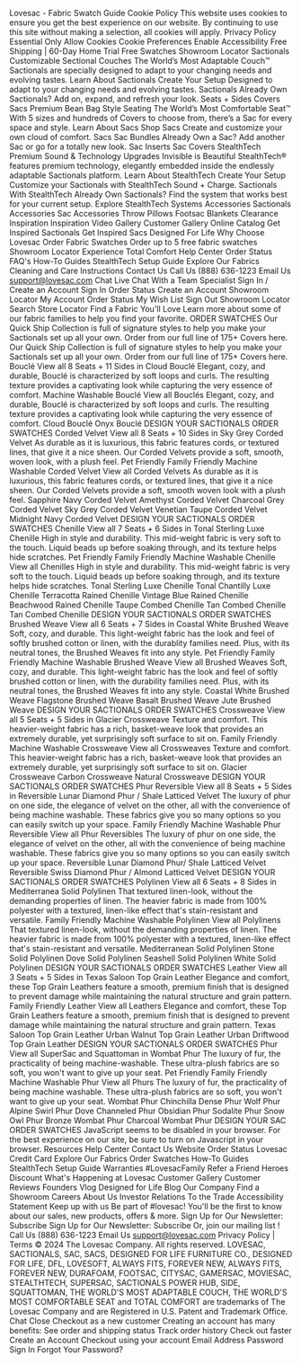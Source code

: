 Lovesac - Fabric Swatch Guide
Cookie Policy
This website uses cookies to ensure you get the best experience on our website. By continuing to use this site without making a selection, all cookies will apply.
Privacy Policy
Essential Only
Allow Cookies
Cookie Preferences
Enable Accessibility
Free Shipping
|
60-Day Home Trial
Free Swatches
Showroom Locator
Sactionals
Customizable Sectional Couches
The World’s Most Adaptable Couch™
Sactionals are specially designed to adapt to
your changing needs and evolving tastes.
Learn About Sactionals
Create Your Setup
Designed to adapt to your changing needs and evolving tastes.
Sactionals
Already Own Sactionals?
Add on, expand, and refresh your look.
Seats + Sides
Covers
Sacs
Premium Bean Bag Style Seating
The World’s Most Comfortable Seat™
With 5 sizes and hundreds of Covers to choose from, there’s a Sac for every space and style.
Learn About Sacs
Shop Sacs
Create and customize your own cloud of comfort.
Sacs
Sac Bundles
Already Own a Sac?
Add another Sac or go for a totally new look.
Sac Inserts
Sac Covers
StealthTech
Premium Sound & Technology Upgrades
Invisible is Beautiful
StealthTech® features premium technology, elegantly embedded inside the endlessly adaptable Sactionals platform.
Learn About StealthTech
Create Your Setup
Customize your Sactionals with StealthTech Sound + Charge.
Sactionals With StealthTech
Already Own Sactionals?
Find the system that works best for your current setup.
Explore StealthTech Systems
Accessories
Sactionals Accessories
Sac Accessories
Throw Pillows
Footsac Blankets
Clearance
Inspiration
Inspiration
Video Gallery
Customer Gallery
Online Catalog
Get Inspired Sactionals
Get Inspired Sacs
Designed For Life
Why Choose Lovesac
Order Fabric Swatches
Order up to 5 free fabric swatches
Showroom Locator
Experience Total Comfort
Help Center
Order Status
FAQ's
How-To Guides
StealthTech Setup Guide
Explore Our Fabrics
Cleaning and Care Instructions
Contact Us
Call Us
(888) 636-1223
Email Us
support@lovesac.com
Chat Live
Chat With a Team Specialist
Sign In / Create an Account
Sign In
Order Status
Create an Account
Showroom Locator
My Account
Order Status
My Wish List
Sign Out
Showroom Locator
Search
Store Locator
Find a Fabric You'll Love
Learn more about some of our fabric
families to help you find your favorite.
ORDER SWATCHES
Our Quick Ship Collection is full of signature styles to help you make your Sactionals set up all
your own.
Order from our full line of 175+ Covers here.
Our Quick Ship Collection is full of signature styles to help you make your Sactionals set up all your own.
Order from our full line of 175+ Covers here.
Bouclé
View all
8 Seats + 11 Sides in Cloud Bouclé
Elegant, cozy, and durable, Bouclé is characterized by soft loops and curls. The resulting texture provides a captivating look while capturing the very essence of comfort.
Machine
Washable
Bouclé
View all Bouclés
Elegant, cozy, and durable, Bouclé is characterized by soft loops and curls. The resulting texture provides a captivating look while capturing the very essence of comfort.
Cloud Bouclé
Onyx Bouclé
DESIGN YOUR SACTIONALS
ORDER SWATCHES
Corded Velvet
View all
8 Seats + 10 Sides in Sky Grey Corded Velvet
As durable as it is luxurious, this fabric features cords, or textured lines, that give it a nice sheen. Our Corded Velvets provide a soft, smooth, woven look, with a plush feel.
Pet
Friendly
Family
Friendly
Machine
Washable
Corded Velvet
View all Corded Velvets
As durable as it is luxurious, this fabric features cords, or textured lines, that give it a nice sheen. Our Corded Velvets provide a soft, smooth woven look with a plush feel.
Sapphire Navy Corded Velvet
Amethyst Corded Velvet
Charcoal Grey Corded Velvet
Sky Grey Corded Velvet
Venetian Taupe Corded Velvet
Midnight Navy Corded Velvet
DESIGN YOUR SACTIONALS
ORDER SWATCHES
Chenille
View all
7 Seats + 6 Sides in Tonal Sterling Luxe Chenille
High in style and durability. This mid-weight fabric is very soft to the touch. Liquid beads up before soaking through, and its texture helps hide scratches.
Pet
Friendly
Family
Friendly
Machine
Washable
Chenille
View all Chenilles
High in style and durability. This mid-weight fabric is very soft to the touch. Liquid beads up before soaking through, and its texture helps hide scratches.
Tonal Sterling Luxe Chenille
Tonal Chantilly Luxe Chenille
Terracotta Rained Chenille
Vintage Blue Rained Chenille
Beachwood Rained Chenille
Taupe Combed Chenille
Tan Combed Chenille
Tan Combed
Chenille
DESIGN YOUR SACTIONALS
ORDER SWATCHES
Brushed Weave
View all
6 Seats + 7 Sides in
Coastal
White Brushed Weave
Soft, cozy, and durable. This light-weight fabric has the look and feel of softly brushed cotton or linen, with the durablity families need. Plus, with its neutral tones, the Brushed Weaves fit into any style.
Pet
Friendly
Family
Friendly
Machine
Washable
Brushed Weave
View all Brushed Weaves
Soft, cozy, and durable. This light-weight fabric has the look and feel of softly brushed cotton or linen, with the durability families need. Plus, with its neutral tones, the Brushed Weaves fit into any style.
Coastal White Brushed Weave
Flagstone Brushed Weave
Basalt Brushed Weave
Jute Brushed Weave
DESIGN YOUR SACTIONALS
ORDER SWATCHES
Crossweave
View all
5 Seats + 5 Sides in
Glacier
Crossweave
Texture and comfort. This heavier-weight fabric has a rich, basket-weave look that provides an extremely durable, yet surprisingly soft surface to sit on.
Family
Friendly
Machine
Washable
Crossweave
View all Crossweaves
Texture and comfort. This heavier-weight fabric has a rich, basket-weave look that provides an extremely durable, yet surprisingly soft surface to sit on.
Glacier Crossweave
Carbon Crossweave
Natural Crossweave
DESIGN YOUR SACTIONALS
ORDER SWATCHES
Phur Reversible
View all
8 Seats + 5 Sides in
Reversible
Lunar Diamond Phur / Shale Latticed Velvet
The luxury of phur on one side, the elegance of velvet on the other, all with the convenience of being machine washable. These fabrics give you so many options so you can easily switch up your space.
Family
Friendly
Machine
Washable
Phur Reversible
View all Phur Reversibles
The luxury of phur on one side, the elegance of velvet on the other, all with the convenience of being machine washable. These fabrics give you so many options so you can easily switch up your space.
Reversible Lunar Diamond Phur/ Shale Latticed Velvet
Reversible Swiss Diamond Phur / Almond Latticed Velvet
DESIGN YOUR SACTIONALS
ORDER SWATCHES
Polylinen
View all
6 Seats + 8 Sides in
Mediterranea Solid Polylinen
That textured linen-look, without the demanding properties of linen. The heavier fabric is made from 100% polyester with a textured, linen-like effect that's stain-resistant and versatile.
Family
Friendly
Machine
Washable
Polylinen
View all Polylinens
That textured linen-look, without the demanding properties of linen. The heavier fabric is made from 100% polyester with a textured, linen-like effect that's stain-resistant and versatile.
Mediterranean Solid Polylinen
Stone Solid Polylinen
Dove Solid Polylinen
Seashell Solid Polylinen
White Solid Polylinen
DESIGN YOUR SACTIONALS
ORDER SWATCHES
Leather
View all
3 Seats + 5 Sides in Texas
Saloon Top Grain Leather
Elegance and comfort, these Top Grain Leathers feature a smooth, premium finish that is designed to prevent damage while maintaining the natural structure and grain pattern.
Family
Friendly
Leather
View all Leathers
Elegance and comfort, these Top Grain Leathers feature a smooth, premium finish that is designed to prevent damage while maintaining the natural structure and grain pattern.
Texas Saloon Top Grain Leather
Urban Walnut Top Grain Leather
Urban Driftwood Top Grain Leather
DESIGN YOUR SACTIONALS
ORDER SWATCHES
Phur
View all
SuperSac and Squattoman in
Wombat
Phur
The luxury of fur, the practicality of being machine-washable. These ultra-plush fabrics are so soft, you won't want to give up your seat.
Pet
Friendly
Family
Friendly
Machine
Washable
Phur
View all Phurs
The luxury of fur, the practicality of being machine washable. These ultra-plush fabrics are so soft, you won't want to give up your seat.
Wombat Phur
Chinchilla Dense Phur
Wolf Phur
Alpine Swirl Phur
Dove Channeled Phur
Obsidian Phur
Sodalite Phur
Snow Owl Phur
Bronze Wombat Phur
Charcoal Wombat Phur
DESIGN YOUR SAC
ORDER SWATCHES
JavaScript seems to be disabled in your browser.
For the best experience on our site, be sure to turn on Javascript in your browser.
Resources
Help Center
Contact Us
Website Order Status
Lovesac Credit Card
Explore Our Fabrics
Order Swatches
How-To Guides
StealthTech Setup Guide
Warranties
#LovesacFamily
Refer a Friend
Heroes Discount
What's Happening at Lovesac
Customer Gallery
Customer Reviews
Founders Vlog
Designed for Life Blog
Our Company
Find a Showroom
Careers
About Us
Investor Relations
To the Trade
Accessibility Statement
Keep up with us
Be part of #lovesac! You'll be the first to know about our sales, new products, offers & more.
Sign Up for Our Newsletter:
Subscribe
Sign Up for Our Newsletter: Subscribe
Or,
join our mailing list
!
Call Us
(888) 636-1223
Email Us
support@lovesac.com
Privacy Policy
|
Terms
© 2024 The Lovesac Company. All rights reserved.
LOVESAC, SACTIONALS, SAC, SACS, DESIGNED FOR LIFE FURNITURE CO., DESIGNED FOR LIFE, DFL, LOVESOFT, ALWAYS FITS, FOREVER NEW, ALWAYS FITS, FOREVER NEW, DURAFOAM, FOOTSAC, CITYSAC, GAMERSAC, MOVIESAC, STEALTHTECH, SUPERSAC, SACTIONALS POWER HUB, SIDE, SQUATTOMAN, THE WORLD'S MOST ADAPTABLE COUCH, THE WORLD'S MOST COMFORTABLE SEAT and TOTAL COMFORT are trademarks of The Lovesac Company and are Registered in U.S. Patent and Trademark Office.
Chat
Close
Checkout as a new customer
Creating an account has many benefits:
See order and shipping status
Track order history
Check out faster
Create an Account
Checkout using your account
Email Address
Password
Sign In
Forgot Your Password?